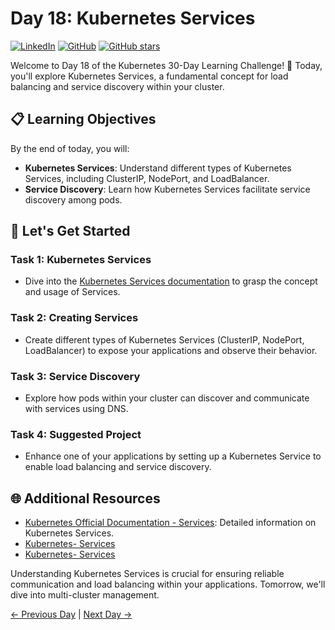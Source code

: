 # Day 18: Kubernetes Services
[![LinkedIn](https://img.shields.io/badge/Connect%20with%20me%20on-LinkedIn-blue.svg)](https://www.linkedin.com/in/aman-devops/)
[![GitHub](https://img.shields.io/github/stars/AmanPathak-DevOps.svg?style=social)](https://github.com/AmanPathak-DevOps)
[![GitHub stars](https://img.shields.io/github/stars/AmanPathak-DevOps/30DaysOfKubernetes)](https://github.com/AmanPathak-DevOps/30DaysOfKubernetes/stargazers)

Welcome to Day 18 of the Kubernetes 30-Day Learning Challenge! 🚀 Today, you'll explore Kubernetes Services, a fundamental concept for load balancing and service discovery within your cluster.

## 📋 Learning Objectives

By the end of today, you will:
- **Kubernetes Services**: Understand different types of Kubernetes Services, including ClusterIP, NodePort, and LoadBalancer.
- **Service Discovery**: Learn how Kubernetes Services facilitate service discovery among pods.

## 🚀 Let's Get Started

### Task 1: Kubernetes Services
- Dive into the [Kubernetes Services documentation](https://kubernetes.io/docs/concepts/services-networking/service/) to grasp the concept and usage of Services.

### Task 2: Creating Services
- Create different types of Kubernetes Services (ClusterIP, NodePort, LoadBalancer) to expose your applications and observe their behavior.

### Task 3: Service Discovery
- Explore how pods within your cluster can discover and communicate with services using DNS.

### Task 4: Suggested Project
- Enhance one of your applications by setting up a Kubernetes Service to enable load balancing and service discovery.

## 🌐 Additional Resources

- [Kubernetes Official Documentation - Services](https://kubernetes.io/docs/concepts/services-networking/service/): Detailed information on Kubernetes Services.
- [Kubernetes- Services](https://youtu.be/T4Z7visMM4E?si=qYz8QVqBrHMIorL8)
- [Kubernetes- Services](https://youtu.be/5lzUpDtmWgM?si=bwr2sV8LTtqj4GLT)

Understanding Kubernetes Services is crucial for ensuring reliable communication and load balancing within your applications. Tomorrow, we'll dive into multi-cluster management.

[← Previous Day](../Day17/README.md) | [Next Day →](../Day19/README.md)